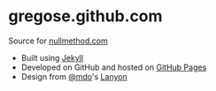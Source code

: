 # gregose.github.com

Source for [nullmethod.com](http://nullmethod.com)

* Built using [Jekyll](http://jekyllrb.com)
* Developed on GitHub and hosted on [GitHub Pages](https://pages.github.com)
* Design from [@mdo](https://github.com/mdo)'s [Lanyon](https://github.com/poole/lanyon)
